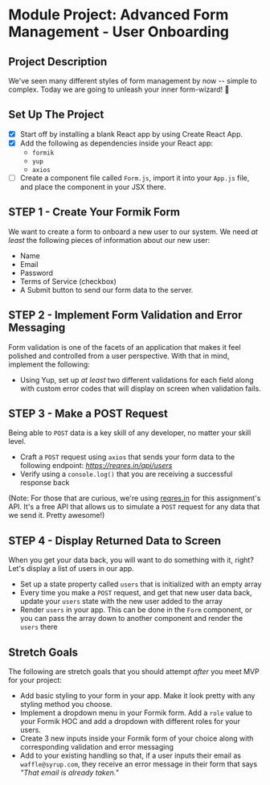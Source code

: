 # Module Project: Advanced Form Management - User Onboarding
## Project Description

We've seen many different styles of form management by now -- simple to complex. Today we are going to unleash your inner form-wizard! 🧙

## Set Up The Project

- [x] Start off by installing a blank React app by using Create React App.
- [x] Add the following as dependencies inside your React app:
  - `formik`
  - `yup`
  - `axios`
- [ ] Create a component file called `Form.js`, import it into your `App.js` file, and place the component in your JSX there.

## STEP 1 - Create Your Formik Form

We want to create a form to onboard a new user to our system. We need _at least_ the following pieces of information about our new user:

- Name
- Email
- Password
- Terms of Service (checkbox)
- A Submit button to send our form data to the server.

## STEP 2 - Implement Form Validation and Error Messaging

Form validation is one of the facets of an application that makes it feel polished and controlled from a user perspective. With that in mind, implement the following:

- Using Yup, set up _at least_ two different validations for each field along with custom error codes that will display on screen when validation fails.

## STEP 3 - Make a POST Request

Being able to `POST` data is a key skill of any developer, no matter your skill level.

- Craft a `POST` request using `axios` that sends your form data to the following endpoint: _https://reqres.in/api/users_
- Verify using a `console.log()` that you are receiving a successful response back

(Note: For those that are curious, we're using [reqres.in](https://reqres.in/) for this assignment's API. It's a free API that allows us to simulate a `POST` request for any data that we send it. Pretty awesome!)

## STEP 4 - Display Returned Data to Screen

When you get your data back, you will want to do something with it, right? Let's display a list of users in our app.

- Set up a state property called `users` that is initialized with an empty array
- Every time you make a `POST` request, and get that new user data back, update your `users` state with the new user added to the array
- Render `users` in your app. This can be done in the `Form` component, or you can pass the array down to another component and render the `users` there

## Stretch Goals

The following are stretch goals that you should attempt _after_ you meet MVP for your project:

- Add basic styling to your form in your app. Make it look pretty with any styling method you choose.
- Implement a dropdown menu in your Formik form. Add a `role` value to your Formik HOC and add a dropdown with different roles for your users.
- Create 3 new inputs inside your Formik form of your choice along with corresponding validation and error messaging
- Add to your existing handling so that, if a user inputs their email as `waffle@syrup.com`, they receive an error message in their form that says _"That email is already taken."_

